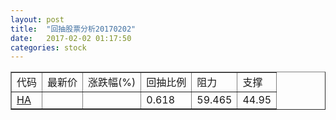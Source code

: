 ```yaml
---
layout: post
title:  "回抽股票分析20170202"
date:   2017-02-02 01:17:50
categories: stock
---
```

<script type="text/javascript">
var stockList = []
stockList.push('gb_ha');
</script>
<table border="1">
 <tr>
 <td>代码</td>
 <td>最新价</td>
 <td>涨跌幅(%)</td>
 <td>回抽比例</td>
 <td>阻力</td>
 <td>支撑</td>
</tr>
  <tr id="ha">
  <td><a href="http://stock.finance.sina.com.cn/usstock/quotes/HA.html" target="_blank">HA</a></td><td></td><td></td><td>0.618</td><td>59.465</td><td>44.95</td></tr>
</table>
